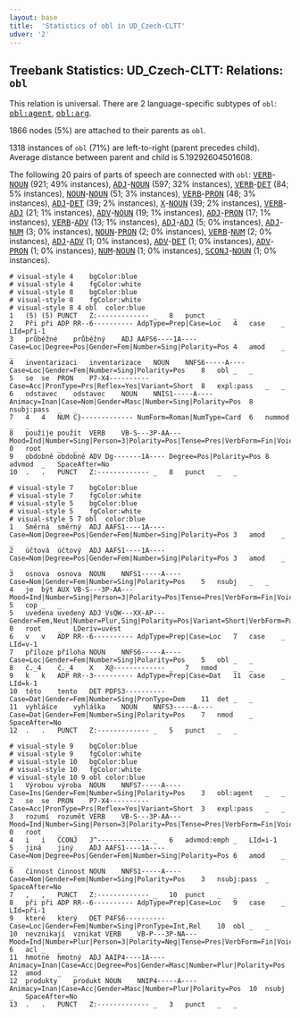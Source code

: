 ```yaml
---
layout: base
title:  'Statistics of obl in UD_Czech-CLTT'
udver: '2'
---
```


## Treebank Statistics: UD_Czech-CLTT: Relations: `obl`

This relation is universal.
There are 2 language-specific subtypes of `obl`: <tt><a href="cs_cltt-dep-obl-agent.html">obl:agent</a></tt>, <tt><a href="cs_cltt-dep-obl-arg.html">obl:arg</a></tt>.

1866 nodes (5%) are attached to their parents as `obl`.

1318 instances of `obl` (71%) are left-to-right (parent precedes child).
Average distance between parent and child is 5.19292604501608.

The following 20 pairs of parts of speech are connected with `obl`: <tt><a href="cs_cltt-pos-VERB.html">VERB</a></tt>-<tt><a href="cs_cltt-pos-NOUN.html">NOUN</a></tt> (921; 49% instances), <tt><a href="cs_cltt-pos-ADJ.html">ADJ</a></tt>-<tt><a href="cs_cltt-pos-NOUN.html">NOUN</a></tt> (597; 32% instances), <tt><a href="cs_cltt-pos-VERB.html">VERB</a></tt>-<tt><a href="cs_cltt-pos-DET.html">DET</a></tt> (84; 5% instances), <tt><a href="cs_cltt-pos-NOUN.html">NOUN</a></tt>-<tt><a href="cs_cltt-pos-NOUN.html">NOUN</a></tt> (51; 3% instances), <tt><a href="cs_cltt-pos-VERB.html">VERB</a></tt>-<tt><a href="cs_cltt-pos-PRON.html">PRON</a></tt> (48; 3% instances), <tt><a href="cs_cltt-pos-ADJ.html">ADJ</a></tt>-<tt><a href="cs_cltt-pos-DET.html">DET</a></tt> (39; 2% instances), <tt><a href="cs_cltt-pos-X.html">X</a></tt>-<tt><a href="cs_cltt-pos-NOUN.html">NOUN</a></tt> (39; 2% instances), <tt><a href="cs_cltt-pos-VERB.html">VERB</a></tt>-<tt><a href="cs_cltt-pos-ADJ.html">ADJ</a></tt> (21; 1% instances), <tt><a href="cs_cltt-pos-ADV.html">ADV</a></tt>-<tt><a href="cs_cltt-pos-NOUN.html">NOUN</a></tt> (19; 1% instances), <tt><a href="cs_cltt-pos-ADJ.html">ADJ</a></tt>-<tt><a href="cs_cltt-pos-PRON.html">PRON</a></tt> (17; 1% instances), <tt><a href="cs_cltt-pos-VERB.html">VERB</a></tt>-<tt><a href="cs_cltt-pos-ADV.html">ADV</a></tt> (13; 1% instances), <tt><a href="cs_cltt-pos-ADJ.html">ADJ</a></tt>-<tt><a href="cs_cltt-pos-ADJ.html">ADJ</a></tt> (5; 0% instances), <tt><a href="cs_cltt-pos-ADJ.html">ADJ</a></tt>-<tt><a href="cs_cltt-pos-NUM.html">NUM</a></tt> (3; 0% instances), <tt><a href="cs_cltt-pos-NOUN.html">NOUN</a></tt>-<tt><a href="cs_cltt-pos-PRON.html">PRON</a></tt> (2; 0% instances), <tt><a href="cs_cltt-pos-VERB.html">VERB</a></tt>-<tt><a href="cs_cltt-pos-NUM.html">NUM</a></tt> (2; 0% instances), <tt><a href="cs_cltt-pos-ADJ.html">ADJ</a></tt>-<tt><a href="cs_cltt-pos-ADV.html">ADV</a></tt> (1; 0% instances), <tt><a href="cs_cltt-pos-ADV.html">ADV</a></tt>-<tt><a href="cs_cltt-pos-DET.html">DET</a></tt> (1; 0% instances), <tt><a href="cs_cltt-pos-ADV.html">ADV</a></tt>-<tt><a href="cs_cltt-pos-PRON.html">PRON</a></tt> (1; 0% instances), <tt><a href="cs_cltt-pos-NUM.html">NUM</a></tt>-<tt><a href="cs_cltt-pos-NOUN.html">NOUN</a></tt> (1; 0% instances), <tt><a href="cs_cltt-pos-SCONJ.html">SCONJ</a></tt>-<tt><a href="cs_cltt-pos-NOUN.html">NOUN</a></tt> (1; 0% instances).


~~~ conllu
# visual-style 4	bgColor:blue
# visual-style 4	fgColor:white
# visual-style 8	bgColor:blue
# visual-style 8	fgColor:white
# visual-style 8 4 obl	color:blue
1	(5)	(5)	PUNCT	Z:-------------	_	8	punct	_	_
2	Při	při	ADP	RR--6----------	AdpType=Prep|Case=Loc	4	case	_	LId=při-1
3	průběžné	průběžný	ADJ	AAFS6----1A----	Case=Loc|Degree=Pos|Gender=Fem|Number=Sing|Polarity=Pos	4	amod	_	_
4	inventarizaci	inventarizace	NOUN	NNFS6-----A----	Case=Loc|Gender=Fem|Number=Sing|Polarity=Pos	8	obl	_	_
5	se	se	PRON	P7-X4----------	Case=Acc|PronType=Prs|Reflex=Yes|Variant=Short	8	expl:pass	_	_
6	odstavec	odstavec	NOUN	NNIS1-----A----	Animacy=Inan|Case=Nom|Gender=Masc|Number=Sing|Polarity=Pos	8	nsubj:pass	_	_
7	4	4	NUM	C}-------------	NumForm=Roman|NumType=Card	6	nummod	_	_
8	použije	použít	VERB	VB-S---3P-AA---	Mood=Ind|Number=Sing|Person=3|Polarity=Pos|Tense=Pres|VerbForm=Fin|Voice=Act	0	root	_	_
9	obdobně	obdobně	ADV	Dg-------1A----	Degree=Pos|Polarity=Pos	8	advmod	_	SpaceAfter=No
10	.	.	PUNCT	Z:-------------	_	8	punct	_	_

~~~


~~~ conllu
# visual-style 7	bgColor:blue
# visual-style 7	fgColor:white
# visual-style 5	bgColor:blue
# visual-style 5	fgColor:white
# visual-style 5 7 obl	color:blue
1	Směrná	směrný	ADJ	AAFS1----1A----	Case=Nom|Degree=Pos|Gender=Fem|Number=Sing|Polarity=Pos	3	amod	_	_
2	účtová	účtový	ADJ	AAFS1----1A----	Case=Nom|Degree=Pos|Gender=Fem|Number=Sing|Polarity=Pos	3	amod	_	_
3	osnova	osnova	NOUN	NNFS1-----A----	Case=Nom|Gender=Fem|Number=Sing|Polarity=Pos	5	nsubj	_	_
4	je	být	AUX	VB-S---3P-AA---	Mood=Ind|Number=Sing|Person=3|Polarity=Pos|Tense=Pres|VerbForm=Fin|Voice=Act	5	cop	_	_
5	uvedena	uvedený	ADJ	VsQW---XX-AP---	Gender=Fem,Neut|Number=Plur,Sing|Polarity=Pos|Variant=Short|VerbForm=Part|Voice=Pass	0	root	_	LDeriv=uvést
6	v	v	ADP	RR--6----------	AdpType=Prep|Case=Loc	7	case	_	LId=v-1
7	příloze	příloha	NOUN	NNFS6-----A----	Case=Loc|Gender=Fem|Number=Sing|Polarity=Pos	5	obl	_	_
8	č._4	č._4	X	X@-------------	_	7	nmod	_	_
9	k	k	ADP	RR--3----------	AdpType=Prep|Case=Dat	11	case	_	LId=k-1
10	této	tento	DET	PDFS3----------	Case=Dat|Gender=Fem|Number=Sing|PronType=Dem	11	det	_	_
11	vyhlášce	vyhláška	NOUN	NNFS3-----A----	Case=Dat|Gender=Fem|Number=Sing|Polarity=Pos	7	nmod	_	SpaceAfter=No
12	.	.	PUNCT	Z:-------------	_	5	punct	_	_

~~~


~~~ conllu
# visual-style 9	bgColor:blue
# visual-style 9	fgColor:white
# visual-style 10	bgColor:blue
# visual-style 10	fgColor:white
# visual-style 10 9 obl	color:blue
1	Výrobou	výroba	NOUN	NNFS7-----A----	Case=Ins|Gender=Fem|Number=Sing|Polarity=Pos	3	obl:agent	_	_
2	se	se	PRON	P7-X4----------	Case=Acc|PronType=Prs|Reflex=Yes|Variant=Short	3	expl:pass	_	_
3	rozumí	rozumět	VERB	VB-S---3P-AA---	Mood=Ind|Number=Sing|Person=3|Polarity=Pos|Tense=Pres|VerbForm=Fin|Voice=Act	0	root	_	_
4	i	i	CCONJ	J^-------------	_	6	advmod:emph	_	LId=i-1
5	jiná	jiný	ADJ	AAFS1----1A----	Case=Nom|Degree=Pos|Gender=Fem|Number=Sing|Polarity=Pos	6	amod	_	_
6	činnost	činnost	NOUN	NNFS1-----A----	Case=Nom|Gender=Fem|Number=Sing|Polarity=Pos	3	nsubj:pass	_	SpaceAfter=No
7	,	,	PUNCT	Z:-------------	_	10	punct	_	_
8	při	při	ADP	RR--6----------	AdpType=Prep|Case=Loc	9	case	_	LId=při-1
9	které	který	DET	P4FS6----------	Case=Loc|Gender=Fem|Number=Sing|PronType=Int,Rel	10	obl	_	_
10	nevznikají	vznikat	VERB	VB-P---3P-NA---	Mood=Ind|Number=Plur|Person=3|Polarity=Neg|Tense=Pres|VerbForm=Fin|Voice=Act	6	acl	_	_
11	hmotné	hmotný	ADJ	AAIP4----1A----	Animacy=Inan|Case=Acc|Degree=Pos|Gender=Masc|Number=Plur|Polarity=Pos	12	amod	_	_
12	produkty	produkt	NOUN	NNIP4-----A----	Animacy=Inan|Case=Acc|Gender=Masc|Number=Plur|Polarity=Pos	10	nsubj	_	SpaceAfter=No
13	.	.	PUNCT	Z:-------------	_	3	punct	_	_

~~~


